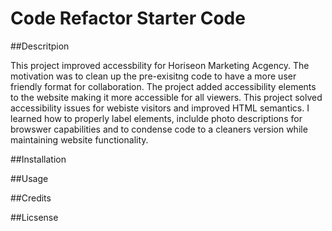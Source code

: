 # Code Refactor Starter Code
<Urban Octo Telegram Website>

##Descritpion

This project improved accessbility for Horiseon Marketing Acgency. The motivation was to clean up the pre-exisitng code to have a more user friendly format for collaboration.  The project added accessibility elements to the website making it more accessible for all viewers. This project solved accessibility issues for webiste visitors and improved HTML semantics.  I learned how to properly label elements, inclulde photo descriptions for browswer capabilities and to condense code to a cleaners version while maintaining website functionality. 

##Installation

##Usage

##Credits

##Licsense



